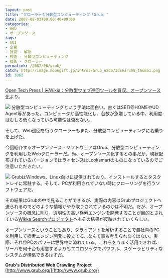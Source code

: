 ```yaml
---
layout: post
title: "クローラーも分散型コンピューティング「Grub」"
date: 2007-08-03T09:00:40+09:00
categories:
- Web
- オープンソース
tags: 
- GUI
- 企業
- 技術 - 解析
- 技術 - 分散型コンピューティング
- 技術 - クローラー
permalink: /2007/08/grub/
catch: http://image.moongift.jp/intro3/Grub_62C5/3dsearch8_thumb1.png
id: 3862
---
```

[Open Tech Press | 米Wikia：分散型ウェブ巡回ツールを買収、オープンソース化](http://opentechpress.jp/opensource/article.pl?sid=07/07/30/0815232)より。   
  
[![](http://image.moongift.jp/intro3/Grub_62C5/3dsearch9_thumb1.png)](http://image.moongift.jp/intro3/Grub_62C5/3dsearch93.png) 分散型コンピューティングという手法は面白い。古くはSETI@HOMEやUD Agent等があった。コンピュータが高性能化し、台数が急増している中、利用度はむしろ低くなっている可能性は否めない。   
  
そして、Web巡回を行うクローラーもまた、分散型コンピューティングに名乗りを上げた。   
  
今回紹介するオープンソース・ソフトウェアはGrub、分散型コンピューティングを利用したWebクローラーだ。尚、オープンソース化するとの事だが、現状配布されているバージョンではライセンスはLooksmartのものになっているのでご注意いただきたい。   
  
<!--more-->  
  
[![](http://image.moongift.jp/intro3/Grub_62C5/3dsearch8_thumb1.png)](http://image.moongift.jp/intro3/Grub_62C5/3dsearch83.png) GrubはWindows、Linux向けに提供されており、インストールするとタスクトレイに常駐する。そして、PCが利用されていない時にクローリングを行うソフトウェアだ。   
  
その結果はGrubの中で見ることができるが、実際の内容はGrubプロジェクトへ送られるのでどのような情報がやり取りされているのかは不明だ。だが、オープンソースの概念に則り、透明性の高い検索エンジンを開発することが目的とされている[Wikka Searchプロジェクト](http://search.wikia.com/wiki/Search_Wikia/ja)へもその結果が反映されていくらしい。   
  
オープンソースということもあり、クライアントを解析することで自社内のPCを利用して検索エンジン開発に役立てる…なんて事も考えられなくはない。実際、それ位PCのパワーは世界中に溢れている。これらをうまく活用できれば、サーバを何十台も用意するよりもエコロジックでパワフル、スケーラビリティなシステムが構築できるはずだ。   
  
**Grub's Distributed Web Crawling Project**  
[http://www.grub.org/](http://www.grub.org/)